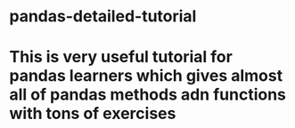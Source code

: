 # pandas-detailed-tutorial
# This is very useful tutorial for pandas learners which gives almost all of pandas methods adn functions with tons of exercises
